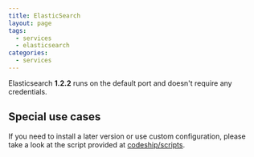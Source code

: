 ```yaml
---
title: ElasticSearch
layout: page
tags:
  - services
  - elasticsearch
categories:
  - services
---
```

Elasticsearch **1.2.2** runs on the default port and doesn't require any credentials.

## Special use cases

If you need to install a later version or use custom configuration, please take a look at the script provided at
[codeship/scripts](https://github.com/codeship/scripts/blob/master/packages/elasticsearch.sh).
